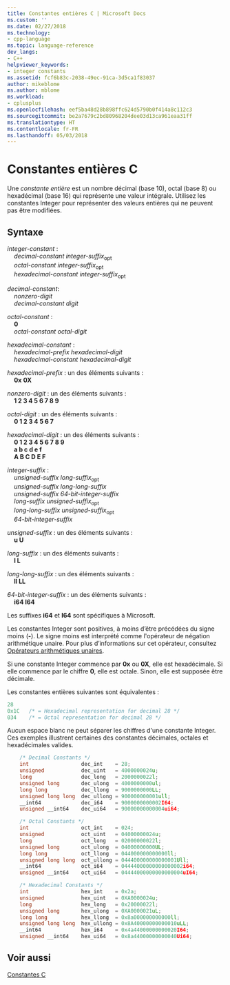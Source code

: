 ```yaml
---
title: Constantes entières C | Microsoft Docs
ms.custom: ''
ms.date: 02/27/2018
ms.technology:
- cpp-language
ms.topic: language-reference
dev_langs:
- C++
helpviewer_keywords:
- integer constants
ms.assetid: fcf6b83c-2038-49ec-91ca-3d5ca1f83037
author: mikeblome
ms.author: mblome
ms.workload:
- cplusplus
ms.openlocfilehash: eef5ba48d28b898ffc624d5790b0f414a8c112c3
ms.sourcegitcommit: be2a7679c2bd80968204dee03d13ca961eaa31ff
ms.translationtype: HT
ms.contentlocale: fr-FR
ms.lasthandoff: 05/03/2018
---
```

# <a name="c-integer-constants"></a>Constantes entières C

Une *constante entière* est un nombre décimal (base 10), octal (base 8) ou hexadécimal (base 16) qui représente une valeur intégrale. Utilisez les constantes Integer pour représenter des valeurs entières qui ne peuvent pas être modifiées.

## <a name="syntax"></a>Syntaxe

*integer-constant* :<br/>
&nbsp;&nbsp;&nbsp;&nbsp;*decimal-constant* *integer-suffix*<sub>opt</sub><br/>
&nbsp;&nbsp;&nbsp;&nbsp;*octal-constant* *integer-suffix*<sub>opt</sub><br/>
&nbsp;&nbsp;&nbsp;&nbsp;*hexadecimal-constant* *integer-suffix*<sub>opt</sub><br/>

*decimal-constant*:<br/>
&nbsp;&nbsp;&nbsp;&nbsp;*nonzero-digit*<br/>
&nbsp;&nbsp;&nbsp;&nbsp;*decimal-constant* *digit*<br/>

*octal-constant* :<br/>
&nbsp;&nbsp;&nbsp;&nbsp;**0**<br/>
&nbsp;&nbsp;&nbsp;&nbsp;*octal-constant* *octal-digit*<br/>

*hexadecimal-constant* :<br/>
&nbsp;&nbsp;&nbsp;&nbsp;*hexadecimal-prefix* *hexadecimal-digit*<br/>
&nbsp;&nbsp;&nbsp;&nbsp;*hexadecimal-constant* *hexadecimal-digit*<br/>

*hexadecimal-prefix* : un des éléments suivants :<br/>
&nbsp;&nbsp;&nbsp;&nbsp;**0x**  **0X**<br/>

*nonzero-digit* : un des éléments suivants :<br/>
&nbsp;&nbsp;&nbsp;&nbsp;**1 2 3 4 5 6 7 8 9**<br/>

*octal-digit* : un des éléments suivants :<br/>
&nbsp;&nbsp;&nbsp;&nbsp;**0 1 2 3 4 5 6 7**<br/>

*hexadecimal-digit* : un des éléments suivants :<br/>
&nbsp;&nbsp;&nbsp;&nbsp;**0 1 2 3 4 5 6 7 8 9**<br/>
&nbsp;&nbsp;&nbsp;&nbsp;**a b c d e f**<br/>
&nbsp;&nbsp;&nbsp;&nbsp;**A B C D E F**<br/>

*integer-suffix* :<br/>
&nbsp;&nbsp;&nbsp;&nbsp;*unsigned-suffix* *long-suffix*<sub>opt</sub><br/>
&nbsp;&nbsp;&nbsp;&nbsp;*unsigned-suffix* *long-long-suffix*<br/>
&nbsp;&nbsp;&nbsp;&nbsp;*unsigned-suffix* *64-bit-integer-suffix*<br/>
&nbsp;&nbsp;&nbsp;&nbsp;*long-suffix* *unsigned-suffix*<sub>opt</sub><br/>
&nbsp;&nbsp;&nbsp;&nbsp;*long-long-suffix* *unsigned-suffix*<sub>opt</sub><br/>
&nbsp;&nbsp;&nbsp;&nbsp;*64-bit-integer-suffix*<br/>

*unsigned-suffix* : un des éléments suivants :<br/>
&nbsp;&nbsp;&nbsp;&nbsp;**u U**<br/>

*long-suffix* : un des éléments suivants :<br/>
&nbsp;&nbsp;&nbsp;&nbsp;**l L**<br/>

*long-long-suffix* : un des éléments suivants :<br/>
&nbsp;&nbsp;&nbsp;&nbsp;**ll LL**<br/>

*64-bit-integer-suffix* : un des éléments suivants :<br/>
&nbsp;&nbsp;&nbsp;&nbsp;**i64 I64**<br/>

Les suffixes **i64** et **I64** sont spécifiques à Microsoft.

Les constantes Integer sont positives, à moins d’être précédées du signe moins (**-**). Le signe moins est interprété comme l'opérateur de négation arithmétique unaire. Pour plus d’informations sur cet opérateur, consultez [Opérateurs arithmétiques unaires](../c-language/unary-arithmetic-operators.md).

Si une constante Integer commence par **0x** ou **0X**, elle est hexadécimale. Si elle commence par le chiffre **0**, elle est octale. Sinon, elle est supposée être décimale.

Les constantes entières suivantes sont équivalentes :

```C
28
0x1C   /* = Hexadecimal representation for decimal 28 */
034    /* = Octal representation for decimal 28 */
```

Aucun espace blanc ne peut séparer les chiffres d'une constante Integer. Ces exemples illustrent certaines des constantes décimales, octales et hexadécimales valides.

```C
    /* Decimal Constants */
    int                 dec_int    = 28;
    unsigned            dec_uint   = 4000000024u;
    long                dec_long   = 2000000022l;
    unsigned long       dec_ulong  = 4000000000ul;
    long long           dec_llong  = 9000000000LL;
    unsigned long long  dec_ullong = 900000000001ull;
    __int64             dec_i64    = 9000000000002I64;
    unsigned __int64    dec_ui64   = 90000000000004ui64;

    /* Octal Constants */
    int                 oct_int    = 024;
    unsigned            oct_uint   = 04000000024u;
    long                oct_long   = 02000000022l;
    unsigned long       oct_ulong  = 04000000000UL;
    long long           oct_llong  = 044000000000000ll;
    unsigned long long  oct_ullong = 044400000000000001Ull;
    __int64             oct_i64    = 04444000000000000002i64;
    unsigned __int64    oct_ui64   = 04444000000000000004uI64;

    /* Hexadecimal Constants */
    int                 hex_int    = 0x2a;
    unsigned            hex_uint   = 0XA0000024u;
    long                hex_long   = 0x20000022l;
    unsigned long       hex_ulong  = 0XA0000021uL;
    long long           hex_llong  = 0x8a000000000000ll;
    unsigned long long  hex_ullong = 0x8A40000000000010uLL;
    __int64             hex_i64    = 0x4a44000000000020I64;
    unsigned __int64    hex_ui64   = 0x8a44000000000040Ui64;
```

## <a name="see-also"></a>Voir aussi

[Constantes C](../c-language/c-constants.md)<br/>
